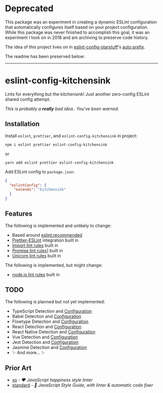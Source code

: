 # Deprecated

This package was an experiment in creating a dynamic ESLint configuration that automatically configures itself based on your project configuration. While this package was never finished to accomplish this goal, it was an experiment I took on in 2018 and am archiving to preserve code history.

The idea of this project lives on in [eslint-config-starstuff](https://github.com/keplersj/eslint-config-starstuff)'s [auto prefix](https://github.com/keplersj/eslint-config-starstuff#auto).

The readme has been preserved below:

---

# eslint-config-kitchensink

Lints for everything but the kitchensink! Just another zero-config ESLint shared config attempt.

_This is probably a **really** bad idea.. You've been warned._

## Installation

Install `eslint`, `prettier`, and `eslint-config-kitchensink` in project:

```
npm i eslint prettier eslint-config-kitchensink
```

or

```
yarn add eslint prettier eslint-config-kitchensink
```

Add ESLint config to `package.json`:

```json
{
  "eslintConfig": {
    "extends": "kitchensink"
  }
}
```

## Features

The following is implemented and unlikely to change:

* Based around [eslint:recommended][eslint-rules]
* [Prettier-ESLint][npm-eslint-config-prettier] integration built in
* [Import lint rules][npm-eslint-plugin-import] built in
* [Promise lint rules][npm-eslint-plugin-promise]] built in
* [Unicorn lint rules][npm-eslint-plugin-unicorn] built in

The following is implemented, but might change:

* [node.js lint rules][npm-eslint-plugin-node] built in

## TODO

The following is planned but not yet implemented:

* TypeScript Detection and [Configuration][github-typescript-eslint-parser]
* Babel Detection and [Configuration][npm-babel-eslint]
* Flowtype Detection and [Configuration][npm-eslint-plugin-flowtype]
* React Detection and [Configuration][npm-eslint-plugin-react]
* React Native Detection and [Configuration][npm-eslint-plugin-react-native]
* Vue Detection and [Configuration][npm-eslint-plugin-vue]
* Jest Detection and [Configuration][npm-eslint-plugin-jest]
* Jasmine Detection and [Configuration][npm-eslint-plugin-jasmine]
* ✨ And more... ✨

## Prior Art

* [xo][github-xo] - _❤️ JavaScript happiness style linter_
* [standard][github-xo] - _🌟 JavaScript Style Guide, with linter & automatic code fixer_

[eslint-rules]: https://eslint.org/docs/rules/
[github-xo]: https://github.com/xojs/xo
[github-standard]: https://github.com/standard/standard
[github-typescript-eslint-parser]: https://github.com/eslint/typescript-eslint-parser
[npm-babel-eslint]: https://www.npmjs.com/package/babel-eslint
[npm-eslint-config-prettier]: https://www.npmjs.com/package/eslint-config-prettier
[npm-eslint-plugin-import]: https://www.npmjs.com/package/eslint-plugin-import/
[npm-eslint-plugin-node]: https://www.npmjs.com/package/eslint-plugin-node/
[npm-eslint-plugin-prettier]: https://www.npmjs.com/package/eslint-plugin-prettier/
[npm-eslint-plugin-promise]: https://www.npmjs.com/package/eslint-plugin-promise/
[npm-eslint-plugin-unicorn]: https://www.npmjs.com/package/eslint-plugin-unicorn/
[npm-eslint-plugin-flowtype]: https://www.npmjs.com/package/eslint-plugin-flowtype
[npm-eslint-plugin-react]: https://www.npmjs.com/package/eslint-plugin-react
[npm-eslint-plugin-react-native]: https://www.npmjs.com/package/eslint-plugin-react-native
[npm-eslint-plugin-vue]: https://www.npmjs.com/package/eslint-plugin-vue
[npm-eslint-plugin-jest]: https://www.npmjs.com/package/eslint-plugin-jest
[npm-eslint-plugin-jasmine]: https://www.npmjs.com/package/eslint-plugin-jasmine
